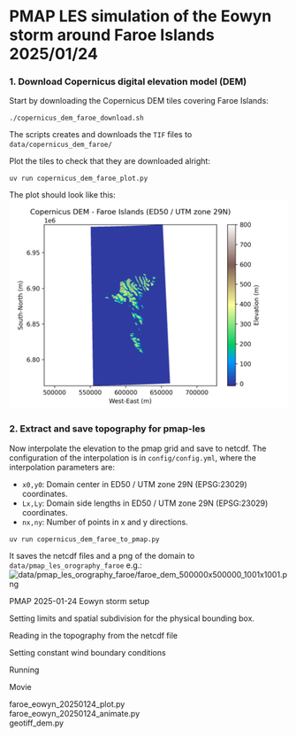 # PMAP LES simulation of the Eowyn storm around Faroe Islands 2025/01/24

### 1. Download Copernicus digital elevation model (DEM)

Start by downloading the Copernicus DEM tiles covering Faroe Islands:

```
./copernicus_dem_faroe_download.sh  
```

The scripts creates and downloads the `TIF` files to `data/copernicus_dem_faroe/`


Plot the tiles to check that they are downloaded alright:

```
uv run copernicus_dem_faroe_plot.py      
```

The plot should look like this:
![data/copernicus_dem_faroe.png](assets/copernicus_dem_faroe.png)

### 2. Extract and save topography for pmap-les 

Now interpolate the elevation to the pmap grid and save to netcdf. The configuration of the interpolation is in `config/config.yml`, where the interpolation parameters are:

- `x0,y0`: Domain center in ED50 / UTM zone 29N (EPSG:23029) coordinates.
- `Lx,Ly`: Domain side lengths in ED50 / UTM zone 29N (EPSG:23029) coordinates.
- `nx,ny`: Number of points in x and y directions.

```
uv run copernicus_dem_faroe_to_pmap.py  
```
It saves the netcdf files and a png of the domain to `data/pmap_les_orography_faroe` e.g.: 
![data/pmap_les_orography_faroe/faroe_dem_500000x500000_1001x1001.png](data/pmap_les_orography_faroe/faroe_dem_500000x500000_1001x1001.png)

PMAP 2025-01-24 Eowyn storm setup

Setting limits and spatial subdivision for the physical bounding box. 

Reading in the topography from the netcdf file

Setting constant wind boundary conditions

Running

Movie




faroe_eowyn_20250124_plot.py  
faroe_eowyn_20250124_animate.py  
geotiff_dem.py                
